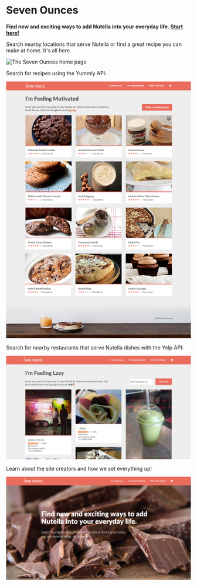 Seven Ounces
============

**Find new and exciting ways to add Nutella into your everyday life. [Start here!](www.sevenounces.com)**

Search nearby locations that serve Nutella or find a great recipe you can make at home. It's all here.

![The Seven Ounces home page](https://raw.githubusercontent.com/ria093/SevenOunces/master/public/screenshots/home-screen.png)

Search for recipes using the Yummly API: 

![Search the Yummly API for Nutella recipes](https://raw.githubusercontent.com/ria093/SevenOunces/master/public/screenshots/motivated.png)

Search for nearby restaurants that serve Nutella dishes with the Yelp API: 

![Search the Yelp API for restaurants serving Nutella dishes](https://raw.githubusercontent.com/ria093/SevenOunces/master/public/screenshots/places-page.png)

Learn about the site creators and how we set everything up!

![Search the Yelp API for restaurants serving Nutella dishes](https://raw.githubusercontent.com/ria093/SevenOunces/master/public/screenshots/about-page.png)
